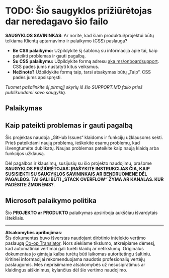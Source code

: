 <!--
CO_OP_TRANSLATOR_METADATA:
{
  "original_hash": "50518c351b4501f2649aeaba31c2592e",
  "translation_date": "2025-08-30T14:31:59+00:00",
  "source_file": "SUPPORT.md",
  "language_code": "lt"
}
-->
# TODO: Šio saugyklos prižiūrėtojas dar neredagavo šio failo

**SAUGYKLOS SAVININKAS**: Ar norite, kad šiam produktui/projektui būtų teikiama Klientų aptarnavimo ir palaikymo (CSS) paslauga?

- **Be CSS palaikymo:** Užpildykite šį šabloną su informacija apie tai, kaip pateikti problemas ir gauti pagalbą.
- **Su CSS palaikymu:** Užpildykite formą adresu [aka.ms/onboardsupport](https://aka.ms/onboardsupport). CSS padės jums nustatyti kitus veiksmus.
- **Nežinote?** Užpildykite formą taip, tarsi atsakymas būtų „Taip“. CSS padės jums apsispręsti.

*Tuomet pašalinkite šį pirmąjį skyrių iš šio SUPPORT.MD failo prieš publikuodami savo saugyklą.*

## Palaikymas

## Kaip pateikti problemas ir gauti pagalbą  

Šis projektas naudoja „GitHub Issues“ klaidoms ir funkcijų užklausoms sekti. Prieš pateikdami naują problemą, ieškokite esamų problemų, kad išvengtumėte dublikatų. Naujas problemas pateikite kaip naują klaidą arba funkcijos užklausą.

Dėl pagalbos ir klausimų, susijusių su šio projekto naudojimu, prašome **SAUGYKLOS PRIŽIŪRĖTOJAS: ĮRAŠYKITE INSTRUKCIJAS ČIA, KAIP SUSISIEKTI SU SAUGYKLOS SAVININKAIS AR BENDRUOMENE DĖL PAGALBOS. TAI GALI BŪTI „STACK OVERFLOW“ ŽYMA AR KANALAS. KUR PADĖSITE ŽMONĖMS?**.

## Microsoft palaikymo politika  

Šio **PROJEKTO ar PRODUKTO** palaikymas apsiriboja aukščiau išvardytais ištekliais.

---

**Atsakomybės apribojimas**:  
Šis dokumentas buvo išverstas naudojant dirbtinio intelekto vertimo paslaugą [Co-op Translator](https://github.com/Azure/co-op-translator). Nors siekiame tikslumo, atkreipiame dėmesį, kad automatiniai vertimai gali turėti klaidų ar netikslumų. Originalus dokumentas jo gimtąja kalba turėtų būti laikomas autoritetingu šaltiniu. Kritinei informacijai rekomenduojama naudotis profesionalių vertėjų paslaugomis. Mes neprisiimame atsakomybės už nesusipratimus ar klaidingus aiškinimus, kylančius dėl šio vertimo naudojimo.
